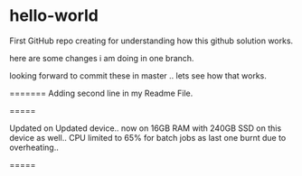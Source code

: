 # hello-world
First GitHub repo creating for understanding how this github solution works.


here are some changes i am doing in one branch. 

looking forward to commit these in master .. lets see how that works.

=======
Adding second line in my Readme File.

===== 

Updated on Updated device.. now on 16GB RAM with 240GB SSD on this device as well.. 
CPU limited to 65% for batch jobs as last one burnt due to overheating.. 

=====

